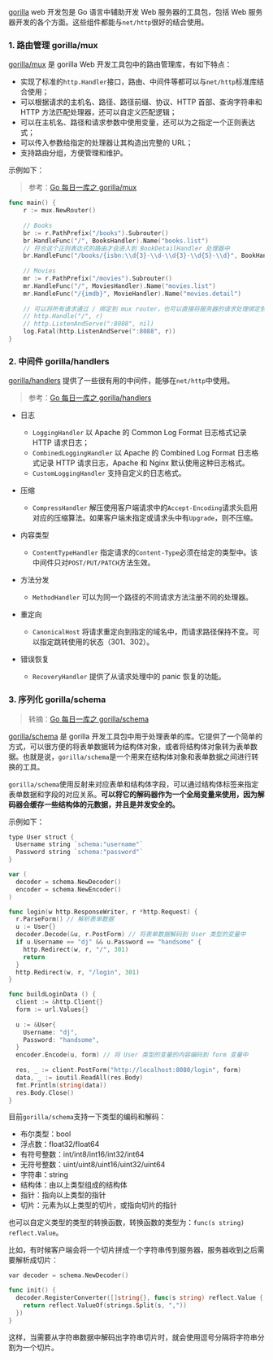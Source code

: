 [gorilla](https://github.com/gorilla) web 开发包是 Go 语言中辅助开发 Web 服务器的工具包，包括 Web 服务器开发的各个方面。这些组件都能与`net/http`很好的结合使用。

### 1. 路由管理 gorilla/mux

[gorilla/mux](github.com/gorilla/mux) 是 gorilla Web 开发工具包中的路由管理库，有如下特点：

* 实现了标准的`http.Handler`接口，路由、中间件等都可以与`net/http`标准库结合使用；
* 可以根据请求的主机名、路径、路径前缀、协议、HTTP 首部、查询字符串和 HTTP 方法匹配处理器，还可以自定义匹配逻辑；
* 可以在主机名、路径和请求参数中使用变量，还可以为之指定一个正则表达式；
* 可以传入参数给指定的处理器让其构造出完整的 URL；
* 支持路由分组，方便管理和维护。

示例如下：

> 参考：[Go 每日一库之 gorilla/mux](https://mp.weixin.qq.com/s/lhuv27BuaX-J0gcKyJC0Bw)

```go
func main() {
    r := mux.NewRouter()
    
    // Books
    br := r.PathPrefix("/books").Subrouter()
    br.HandleFunc("/", BooksHandler).Name("books.list")
    // 符合这个正则表达式的路由才会进入到 BookDetailHandler 处理器中
    br.HandleFunc("/books/{isbn:\\d{3}-\\d-\\d{3}-\\d{5}-\\d}", BookHandler).Name("books.detail")
    
    // Movies
    mr := r.PathPrefix("/movies").Subrouter()
    mr.HandleFunc("/", MoviesHandler).Name("movies.list")
    mr.HandleFunc("/{imdb}", MovieHandler).Name("movies.detail")
    
    // 可以将所有请求通过 / 绑定到 mux router，也可以直接将服务器的请求处理绑定到 mux router
    // http.Handle("/", r)
    // http.ListenAndServe(":8088", nil)
    log.Fatal(http.ListenAndServe(":8088", r))
}
```

### 2. 中间件 gorilla/handlers

[gorilla/handlers](github.com/gorilla/handlers) 提供了一些很有用的中间件，能够在`net/http`中使用。

> 参考：[Go 每日一库之 gorilla/handlers](https://mp.weixin.qq.com/s/0gWmwOf2hhA-N3FJWCrQ7A)

* 日志

    - `LoggingHandler` 以 Apache 的 Common Log Format 日志格式记录 HTTP 请求日志；
    - `CombinedLoggingHandler` 以 Apache 的 Combined Log Format 日志格式记录 HTTP 请求日志，Apache 和 Nginx 默认使用这种日志格式。
    - `CustomLoggingHandler` 支持自定义的日志格式。

* 压缩

    - `CompressHandler` 解压使用客户端请求中的`Accept-Encoding`请求头启用对应的压缩算法。如果客户端未指定或请求头中有`Upgrade`，则不压缩。

* 内容类型

    - `ContentTypeHandler` 指定请求的`Content-Type`必须在给定的类型中。该中间件只对`POST/PUT/PATCH`方法生效。

* 方法分发

    - `MethodHandler` 可以为同一个路径的不同请求方法注册不同的处理器。

* 重定向

    - `CanonicalHost` 将请求重定向到指定的域名中，而请求路径保持不变。可以指定跳转使用的状态（301、302）。

* 错误恢复

    - `RecoveryHandler` 提供了从请求处理中的 panic 恢复的功能。

### 3. 序列化 gorilla/schema

> 转摘：[Go 每日一库之 gorilla/schema](https://mp.weixin.qq.com/s/88WNqhxq6RacbK2Ev9JDTg)

[gorilla/schema](https://github.com/gorilla/schema) 是 gorilla 开发工具包中用于处理表单的库。它提供了一个简单的方式，可以很方便的将表单数据转为结构体对象，或者将结构体对象转为表单数据。也就是说，`gorilla/schema`是一个用来在结构体对象和表单数据之间进行转换的工具。

`gorilla/schema`使用反射来对应表单和结构体字段，可以通过结构体标签来指定表单数据和字段的对应关系。**可以将它的解码器作为一个全局变量来使用，因为解码器会缓存一些结构体的元数据，并且是并发安全的。**

示例如下：

```go
type User struct {
  Username string `schema:"username"`
  Password string `schema:"password"`
}

var (
  decoder = schema.NewDecoder()
  encoder = schema.NewEncoder()
)  

func login(w http.ResponseWriter, r *http.Request) {
  r.ParseForm() // 解析表单数据
  u := User{}
  decoder.Decode(&u, r.PostForm) // 将表单数据解码到 User 类型的变量中
  if u.Username == "dj" && u.Password == "handsome" {
    http.Redirect(w, r, "/", 301)
    return
  }
  http.Redirect(w, r, "/login", 301)
}

func buildLoginData () {
  client := &http.Client{}
  form := url.Values{}
  
  u := &User{
    Username: "dj",
    Password: "handsome",
  }
  encoder.Encode(u, form) // 将 User 类型的变量的内容编码到 form 变量中
  
  res, _ := client.PostForm("http://localhost:8080/login", form)
  data, _ := ioutil.ReadAll(res.Body)
  fmt.Println(string(data))
  res.Body.Close()
}
```

目前`gorilla/schema`支持一下类型的编码和解码：

* 布尔类型：bool
* 浮点数：float32/float64
* 有符号整数：int/int8/int16/int32/int64
* 无符号整数：uint/uint8/uint16/uint32/uint64
* 字符串：string
* 结构体：由以上类型组成的结构体
* 指针：指向以上类型的指针
* 切片：元素为以上类型的切片，或指向切片的指针

也可以自定义类型的类型的转换函数，转换函数的类型为：`func(s string) reflect.Value`。

比如，有时候客户端会将一个切片拼成一个字符串传到服务器，服务器收到之后需要解析成切片：

```go
var decoder = schema.NewDecoder()

func init() {
  decoder.RegisterConverter([]string{}, func(s string) reflect.Value {
    return reflect.ValueOf(strings.Split(s, ","))
  })
}
```

这样，当需要从字符串数据中解码出字符串切片时，就会使用逗号分隔将字符串分割为一个切片。

